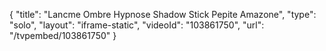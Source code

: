 {
    "title": "Lancme Ombre Hypnose Shadow Stick  Pepite Amazone",
    "type": "solo",
    "layout": "iframe-static",
    "videoId": "103861750",
    "url": "\/tvpembed\/103861750"
}
